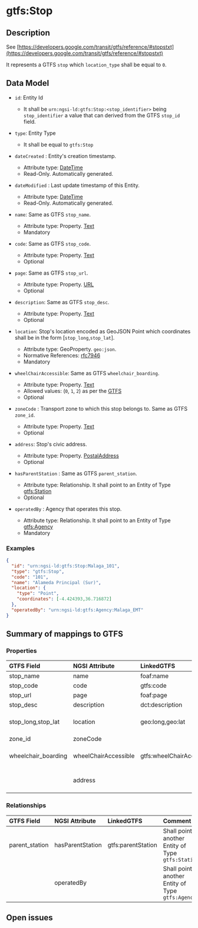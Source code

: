 # gtfs:Stop

## Description

See [https://developers.google.com/transit/gtfs/reference/#stopstxt](https://developers.google.com/transit/gtfs/reference/#stopstxt)

It represents a GTFS `stop` which `location_type` shall be equal to `0`.

## Data Model

+ `id`: Entity Id
  + It shall be `urn:ngsi-ld:gtfs:Stop:<stop_identifier>` being `stop_identifier` a value that can derived from the GTFS `stop_id` field. 

+ `type`: Entity Type 
  + It shall be equal to `gtfs:Stop`
 
+ `dateCreated` : Entity's creation timestamp.
  + Attribute type: [DateTime](https://schema.org/DateTime)
  + Read-Only. Automatically generated. 
  
+ `dateModified` : Last update timestamp of this Entity.
  + Attribute type: [DateTime](https://schema.org/DateTime)
  + Read-Only. Automatically generated.
  
+ `name`: Same as GTFS `stop_name`. 
  + Attribute type: Property. [Text](https://schema.org/Text)
  + Mandatory
  
+ `code`: Same as GTFS `stop_code`. 
  + Attribute type: Property. [Text](https://schema.org/Text)
  + Optional
  
+ `page`: Same as GTFS `stop_url`. 
  + Attribute type: Property. [URL](https://schema.org/URL)
  + Optional
  
+ `description`: Same as GTFS `stop_desc`. 
  + Attribute type: Property. [Text](https://schema.org/Text)
  + Optional
 
+ `location`: Stop's location encoded as GeoJSON Point which coordinates shall be in the form [`stop_long`,`stop_lat`].
  + Attribute type: GeoProperty. `geo:json`.
  + Normative References: [rfc7946](https://tools.ietf.org/html/rfc7946)
  + Mandatory

+ `wheelChairAccessible`: Same as GTFS `wheelchair_boarding`. 
  + Attribute type: Property. [Text](https://schema.org/Text)
  + Allowed values: (`0`, `1`, `2`) as per the [GTFS](https://developers.google.com/transit/gtfs/reference/#stoptxt)
  + Optional
  
+ `zoneCode` : Transport zone to which this stop belongs to. Same as GTFS `zone_id`. 
  + Attribute type: Property. [Text](https://schema.org/Text)
  + Optional

+ `address`: Stop's civic address. 
  + Attribute type: Property. [PostalAddress](https://schema.org/PostalAddress)
  + Optional
  
+ `hasParentStation` : Same as GTFS `parent_station`.  
  + Attribute type: Relationship. It shall point to an Entity of Type [gtfs:Station](../../Station/doc/spec.md)
  + Optional

+ `operatedBy` : Agency that operates this stop.
  + Attribute type: Relationship. It shall point to an Entity of Type [gtfs:Agency](../../Agency/doc/spec.md)
  + Mandatory

### Examples

```json
{
  "id": "urn:ngsi-ld:gtfs:Stop:Malaga_101",
  "type": "gtfs:Stop",
  "code": "101",
  "name": "Alameda Principal (Sur)",
  "location": {
    "type": "Point",
    "coordinates": [-4.424393,36.716872]
  },
  "operatedBy": "urn:ngsi-ld:gtfs:Agency:Malaga_EMT"
}
```

  
## Summary of mappings to GTFS  

### Properties

| GTFS Field            | NGSI Attribute        | LinkedGTFS                  | Comment                                                |
|:--------------------- |:----------------------|:----------------------------|:-------------------------------------------------------|
| stop_name             | name                  | foaf:name                   |
| stop_code             | code                  | gtfs:code                   |
| stop_url              | page                  | foaf:page                   |
| stop_desc             | description           | dct:description             |
| stop_long,stop_lat    | location              | geo:long,geo:lat            | Encoded as a GeoJSON Point.
| zone_id               | zoneCode              |                             |
| wheelchair_boarding   | wheelChairAccessible  | gtfs:wheelChairAccessible   | `0`, `1`, `2` as per GTFS spec.   
|                       | address               |                             | Stop's [address](https://schema.org/address). Schema.org


### Relationships

| GTFS Field            | NGSI Attribute      | LinkedGTFS           | Comment                                                |
|:--------------------- |:--------------------|:-------------------- |:-------------------------------------------------------|
| parent_station        | hasParentStation    | gtfs:parentStation   | Shall point to another Entity of Type `gtfs:Station`
|                       | operatedBy          |                      | Shall point to another Entity of Type `gtfs:Agency`


## Open issues
